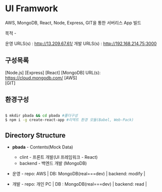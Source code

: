 # UI Framwork
AWS, MongoDB, React, Node, Express, GIT을 통한 서버리스 App 빌드

목적 - 

운영 URLS(s) : http://13.209.67.61/
개발 URLS(s) : http://192.168.214.75:3000

## 구성목록
[Node.js]
[Express] 
[React] 
[MongoDB] URL(s): https://cloud.mongodb.com/
[AWS]  
[GIT]  

## 환경구성

```bash

$ mkdir pbada && cd pbada #폴더구성
$ npm i -g create-react-app #리엑트 환경 모듈(Babel, Web-Pack)


```

## Directory Structure
* **pbada** - Contents(Mock Data)
    * clint - 프론트 개발(UI 프레임워크 - React)
    * backend - 백엔드 개발 (MongoDB)



* 운영 - repo: AWS | DB: MongoDB(real===dev) | backend: modify | 
* 개발 - repo: 개인 PC | DB : MongoDB(real===dev) | backend: read |
